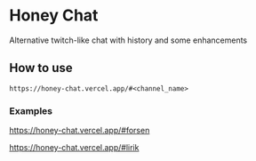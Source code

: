 # Honey Chat

Alternative twitch-like chat with history and some enhancements

## How to use

```
https://honey-chat.vercel.app/#<channel_name>
```

### Examples

https://honey-chat.vercel.app/#forsen

https://honey-chat.vercel.app/#lirik
